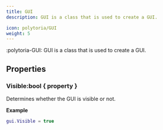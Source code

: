 ```yaml
---
title: GUI
description: GUI is a class that is used to create a GUI.

icon: polytoria/GUI
weight: 5
---
```


:polytoria-GUI: GUI is a class that is used to create a GUI.

## Properties

### Visible:bool { property }

Determines whether the GUI is visible or not.

**Example**
```lua
gui.Visible = true
```

